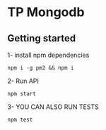 # TP Mongodb


## Getting started

1- install npm dependencies
```
npm i -g pm2 && npm i
```

2- Run API
```
npm start
```


3- YOU CAN ALSO RUN TESTS 
```
npm test
```
